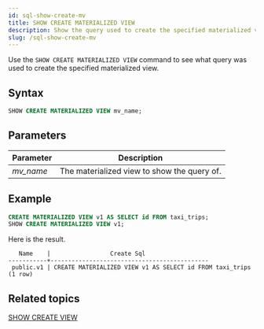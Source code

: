 ```yaml
---
id: sql-show-create-mv
title: SHOW CREATE MATERIALIZED VIEW
description: Show the query used to create the specified materialized view. 
slug: /sql-show-create-mv
---
```


Use the `SHOW CREATE MATERIALIZED VIEW` command to see what query was used to create the specified materialized view. 

## Syntax

```sql
SHOW CREATE MATERIALIZED VIEW mv_name;
```

## Parameters
 |Parameter    | Description|
|---------------|------------|
|*mv_name* |The materialized view to show the query of.|

## Example

```sql
CREATE MATERIALIZED VIEW v1 AS SELECT id FROM taxi_trips;
SHOW CREATE MATERIALIZED VIEW v1;
```

Here is the result.
```
   Name    |                 Create Sql                  
-----------+---------------------------------------------
 public.v1 | CREATE MATERIALIZED VIEW v1 AS SELECT id FROM taxi_trips
(1 row)
```

## Related topics

[SHOW CREATE VIEW](sql-show-create-view.md)